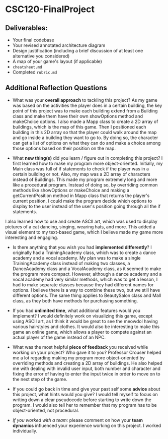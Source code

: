 # CSC120-FinalProject

## Deliverables:
 - Your final codebase
 - Your revised annotated architecture diagram
 - Design justification (including a brief discussion of at least one alternative you considered)
 - A map of your game's layout (if applicable)
 - `cheatsheet.md`
 - Completed `rubric.md`
  
## Additional Reflection Questions
 - What was your **overall approach** to tackling this project?
As my game was based on the activities the player does in a certain building, the key point of this project was to make each building extend from a Building class and make them have their own showOptions method and makeChoice options. I also made a Mapp class to create a 2D array of buildings, which is the map of this game. Then I positioned each building in this 2D array so that the player could walk around the map and go inside a building they want to go to. By doing so, the character can get a list of options on what they can do and make a choice among those options based on their position on the map.

 - What **new thing(s)** did you learn / figure out in completing this project?
I first learned how to make my program more object-oriented. Initially, my Main class was full of if statements to check if the player was in a certain building or not. Also, my map was a 2D array of characters instead of Buildings. This made my program extremely long and more like a procedural program. Instead of doing so, by overriding common methods like showOptions or makeChoice and making a getCurrentPosition method in Mapp class that returns the player's current position, I could make the program decide which options to display to the user instead of the user's position going through all the if statements. 

I also learned how to use and create ASCII art, which was used to display pictures of a cat dancing, singing, wearing hats, and more. This added a visual element to my text-based game, which I believe made my game more interesting and engaging. 

 - Is there anything that you wish you had **implemented differently**?
 I originally had a TrainingAcademy class, which was to create a dance academy and a vocal academy. My plan was to make a single TrainingAcademy class instead of making two classes, a DanceAcademy class and a VocalAcademy class, as it seemed to make the program more compact. However, although a dance academy and a vocal academy had very similar methods, which was to get a lesson, I had to make separate classes because they had different names for options. I believe there is a way to combine these two, but we still have different options. The same thing applies to BeautySalon class and Mall class, as they both have methods for purchasing something.

 - If you had **unlimited time**, what additional features would you implement?
 I would definitely work on visualizing this game, except using ASCII art, as I think it would be great to see the meowdol having various hairstyles and clothes. It would also be interesting to make this game an online game, which allows a player to compete against an actual player of the game instead of an NPC.

 - What was the most helpful **piece of feedback** you received while working on your project? Who gave it to you?
 Professor Crouser helped me a lot regarding making my program more object-oriented by overriding methods and creating a 2D array of buildings. He also helped me with dealing with invalid user input, both number and character and fixing the error of having to enter the input twice in order to move on to the next step of the game. 

 - If you could go back in time and give your past self some **advice** about this project, what hints would you give?
 I would tell myself to focus on writing down a clear pseudocode before starting to write down the program. I would also tell her to remember that my program has to be object-oriented, not procedural. 

 - _If you worked with a team:_ please comment on how your **team dynamics** influenced your experience working on this project.
 I worked individually.